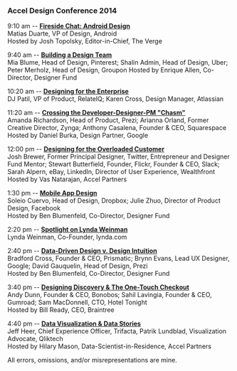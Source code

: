 ### Accel Design Conference 2014

9:10 am -- **[Fireside Chat: Android Design](https://github.com/charlesfeng/accel-design-conference-2014/blob/master/fireside-chat-android-design.md)**  
Matias Duarte, VP of Design, Android  
Hosted by Josh Topolsky, Editor-in-Chief, The Verge

9:40 am -- **[Building a Design Team](https://github.com/charlesfeng/accel-design-conference-2014/blob/master/building-a-design-team.md)**  
Mia Blume, Head of Design, Pinterest; Shalin Admin, Head of Design, Uber; Peter Merholz, Head of Design, Groupon
Hosted by Enrique Allen, Co-Director, Designer Fund

10:20 am -- **[Designing for the Enterprise](https://github.com/charlesfeng/accel-design-conference-2014/blob/master/designing-for-the-enterprise.md)**  
DJ Patil, VP of Product, RelateIQ; Karen Cross, Design Manager, Atlassian

11:20 am -- **[Crossing the Developer-Designer-PM "Chasm"](https://github.com/charlesfeng/accel-design-conference-2014/blob/master/crossing-the-developer-designer-pm-chasm.md)**  
Amanda Richardson, Head of Product, Prezi; Arianna Orland, Former Creative Director, Zynga; Anthony Casalena, Founder & CEO, Squarespace  
Hosted by Daniel Burka, Design Partner, Google

12:00 pm -- **[Designing for the Overloaded Customer](https://github.com/charlesfeng/accel-design-conference-2014/blob/master/designing-for-the-overloaded-customer.md)**  
Josh Brewer, Former Principal Designer, Twitter, Entrepreneur and Designer Fund Mentor; Stewart Butterfield, Founder, Flickr, Founder & CEO, Slack; Sarah Alpern, eBay, LinkedIn, Director of User Experience, Wealthfront  
Hosted by Vas Natarajan, Accel Partners

1:30 pm -- **[Mobile App Design](https://github.com/charlesfeng/accel-design-conference-2014/blob/master/mobile-app-design.md)**  
Soleio Cuervo, Head of Design, Dropbox; Julie Zhuo, Director of Product Design, Facebook  
Hosted by Ben Blumenfeld, Co-Director, Designer Fund

2:20 pm -- **[Spotlight on Lynda Weinman](https://github.com/charlesfeng/accel-design-conference-2014/blob/master/spotlight-lynda-weinman.md)**  
Lynda Weinman, Co-Founder, lynda.com

2:40 pm -- **[Data-Driven Design v. Design Intuition](https://github.com/charlesfeng/accel-design-conference-2014/blob/master/data-driven-design-v-design-intuition.md)**  
Bradford Cross, Founder & CEO, Prismatic; Brynn Evans, Lead UX Designer, Google; David Gauquelin, Head of Design, Prezi  
Hosted by Ben Blumenfeld, Co-Director, Designer Fund

3:40 pm -- **[Designing Discovery & The One-Touch Checkout](https://github.com/charlesfeng/accel-design-conference-2014/blob/master/designing-discovery-the-one-touch-checkout.md)**  
Andy Dunn, Founder & CEO, Bonobos; Sahil Lavingia, Founder & CEO, Gumroad; Sam MacDonnell, CTO, Hotel Tonight  
Hosted by Bill Ready, CEO, Braintree

4:40 pm -- **[Data Visualization & Data Stories](https://github.com/charlesfeng/accel-design-conference-2014/blob/master/data-visualization-data-stories.md)**  
Jeff Heer, Chief Experience Officer, Trifacta, Patrik Lundblad, Visualization Advocate, Qliktech  
Hosted by Hilary Mason, Data-Scientist-in-Residence, Accel Partners

All errors, omissions, and/or misrepresentations are mine.
